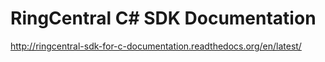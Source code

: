 # RingCentral C# SDK Documentation

http://ringcentral-sdk-for-c-documentation.readthedocs.org/en/latest/

